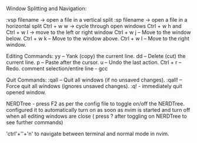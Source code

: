 Window Splitting and Navigation:

:vsp filename → open a file in a vertical split
:sp filename → open a file in a horizontal split
Ctrl + w w → cycle through open windows
Ctrl + w h and Ctrl + w l → move to the left or right window
Ctrl + w j – Move to the window below.
Ctrl + w k – Move to the window above.
Ctrl + w l – Move to the right window.

Editing Commands:
yy – Yank (copy) the current line.
dd – Delete (cut) the current line.
p – Paste after the cursor.
u – Undo the last action.
Ctrl + r – Redo.
comment selection/entire line - gcc


Quit Commands:
:qall – Quit all windows (if no unsaved changes).
:qall! – Force quit all windows (ignores unsaved changes).
:q! - immediately quit opened window.

NERDTree - press F2 as per the config file to toggle on/off the NERDTree.
configured it to automatically turn on as soon as nvim is started and turn off when all editing windows are close
( press ? after toggling on NERDTree to see further commands)


'ctrl'+'\'+'n' to navigate between terminal and normal mode in nvim.


